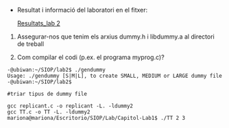 * Resultat i informació del laboratori en el fitxer:

   [Resultats_lab 2](https://github.com/Mariona-FT/Operating-Systems-SIOP/blob/main/Lab2-Capitol/Resultats_Lab%202.pdf)


1. Assegurar-nos que tenim els arxius dummy.h i libdummy.a al directori de treball

2. Com compilar el codi (p.ex. el programa myprog.c)?
```
-@ubiwan:~/SIOP/lab2$ ./gendummy
Usage: ./gendummy [S|M|L], to create SMALL, MEDIUM or LARGE dummy file
-@ubiwan:~/SIOP/lab2$

#triar tipus de dummy file

gcc replicant.c -o replicant -L. -ldummy2
gcc TT.c -o TT -L. -ldummy2
mariona@mariona/Escritorio/SIOP/Lab/Capitol-Lab1$ ./TT 2 3
```

